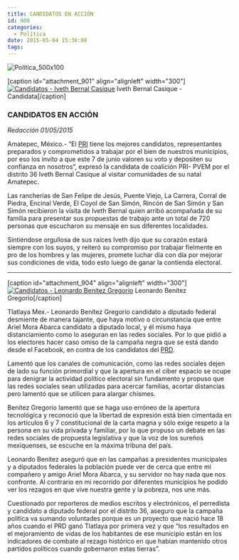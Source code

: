 ```yaml
---
title: CANDIDATOS EN ACCIÓN
id: 900
categories:
  - Política
date: 2015-05-04 15:38:08
tags:
---
```


![Politica_500x100](http://www.laredsemanario.com/wp-content/uploads/2015/04/Politica_500x100.png)

[caption id="attachment_901" align="alignleft" width="300"][![Candidatos - Iveth Bernal Casique](http://www.laredsemanario.com/wp-content/uploads/2015/05/politica_1-300x231.jpg)](http://www.laredsemanario.com/wp-content/uploads/2015/05/politica_1.jpg) Iveth Bernal Casique - Candidata[/caption]

### CANDIDATOS EN ACCIÓN

_Redacción
01/05/2015_

Amatepec, México.- “El [PRI](http://www.pri.org.mx) tiene los mejores candidatos, representantes preparados y comprometidos a trabajar por el bien de nuestros municipios, por eso los invito a que este 7 de junio valoren su voto y depositen su confianza en nosotros”, expresó la candidata de coalición PRI- PVEM por el distrito 36 Iveth Bernal Casique al visitar comunidades de su natal Amatepec.

Las rancherías de San Felipe de Jesús, Puente Viejo, La Carrera, Corral de Piedra, Encinal Verde, El Coyol de San Simón, Rincón de San Simón y San Simón recibieron la visita de Iveth Bernal quien arribó acompañada de su familia para presentar sus propuestas de trabajo ante un total de 720 personas que escucharon su mensaje en sus diferentes localidades.

Sintiéndose orgullosa de sus raíces Iveth dijo que su corazón estará siempre con los suyos, y reiteró su compromiso por trabajar fielmente en pro de los hombres y las mujeres, promete luchar día con día por mejorar sus condiciones de vida, todo esto luego de ganar la contienda electoral.

* * *

[caption id="attachment_904" align="alignleft" width="300"][![Candidatos - Leonardo Benítez Gregorio](http://www.laredsemanario.com/wp-content/uploads/2015/05/leonardo_benitez-300x215.png)](http://www.laredsemanario.com/wp-content/uploads/2015/05/leonardo_benitez.png) Leonardo Benítez Gregorio[/caption]

Tlatlaya Mex.- Leonardo Benítez Gregorio candidato a diputado federal desmiente de manera tajante, que haya motivo o circunstancia que entre Ariel Mora Abarca candidato a diputado local, y él mismo haya distanciamiento como lo aseguran en las redes sociales. Por lo que pidió a los electores hacer caso omiso de la campaña negra que se está dando desde el Facebook, en contra de los candidatos del [PRD](http://www.prd.org.mx).

Lamentó que los canales de comunicación, como las redes sociales dejen de lado su función primordial y que la apertura en el ciber espacio se ocupe para denigrar la actividad político electoral sin fundamento y propuso que las redes sociales sean utilizadas para acercar familias, acortar distancias pero lamentó que se utilicen para alargar chismes.

Benítez Gregorio lamentó que se haga uso erróneo de la apertura tecnológica y reconoció que la libertad de expresión está bien cimentada en los artículos 6 y 7 constitucional de la carta magna y sólo exige respeto a la persona en su vida privada y familiar, por lo que propuso un debate en las redes sociales de propuesta legislativa y que la voz de los sureños mexiquenses, se escuche en la máxima tribuna del país.

Leonardo Benítez aseguró que en las campañas a presidentes municipales y a diputados federales la población puede ver de cerca que entre mi compañero y amigo Ariel Mora Abarca, y su servidor no hay nada que nos confronte. Al contrario en mi recorrido por diferentes municipios he podido ver los rezagos en que vive nuestra gente y la pobreza, nos une más.

Cuestionado por reporteros de medios escritos y electrónicos, el perredista y candidato a diputado federal por el distrito 36, aseguro que la campaña política va sumando voluntades porque es un proyecto que nació hace 18 años cuando el PRD ganó Tlatlaya por primera vez y que “los resultados en el mejoramiento de vidas de los habitantes de ese municipio están en los indicadores de combate al rezago histórico en que habían mantenido otros partidos políticos cuando gobernaron estas tierras”.
